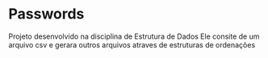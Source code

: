 # Passwords
Projeto desenvolvido na disciplina de Estrutura de Dados
Ele consite de um arquivo csv e gerara outros arquivos atraves de estruturas de ordenações
